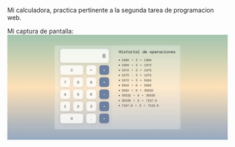 Mi calculadora, practica pertinente a la segunda tarea de programacion web.

Mi captura de pantalla:
![imagen](img/capture.jpg)